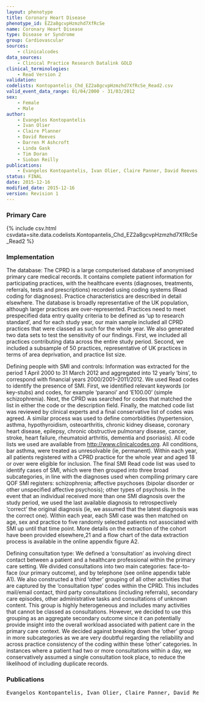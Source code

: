 ```yaml
---
layout: phenotype
title: Coronary Heart Disease
phenotype_id: EZ2a8gcvpHzmzhd7XfRcSe
name: Coronary Heart Disease
type: Disease or Syndrome
group: Cardiovascular
sources: 
    - clinicalcodes
data_sources:
    - Clinical Practice Research Datalink GOLD
clinical_terminologies:
    - Read Version 2
validation:
codelists: Kontopantelis_Chd_EZ2a8gcvpHzmzhd7XfRcSe_Read2.csv
valid_event_data_range: 01/04/2000 - 31/03/2012
sex:
    - Female
    - Male
author:
    - Evangelos Kontopantelis
    - Ivan Olier
    - Claire Planner
    - David Reeves
    - Darren M Ashcroft
    - Linda Gask
    - Tim Doran
    - Sioban Reilly    
publications:
    - Evangelos Kontopantelis, Ivan Olier, Claire Panner, David Reeves, Darren M Ashcroft, Linda Gask, Tim Doran, Siobhan Reilly, Primary care consultation rates among people with and without severe mental illness a UK cohort study using the Clinical Practice Research Datalink. BMJ Open, 5 (e008650), 2015.
status: FINAL
date: 2015-12-16
modified_date: 2015-12-16
version: Revision 1
---
```



### Primary Care

{% include csv.html csvdata=site.data.codelists.Kontopantelis_Chd_EZ2a8gcvpHzmzhd7XfRcSe_Read2 %}

### Implementation

The database:
The CPRD is a large computerised database of anonymised primary care medical records. It contains complete patient information for participating practices, with the healthcare events (diagnoses, treatments, referrals,
tests and prescriptions) recorded using coding systems (Read coding for diagnoses). Practice characteristics are described in detail elsewhere. The database is
broadly representative of the UK population, although larger practices are over-represented. Practices need to meet prespecified data entry quality
criteria to be defined as ‘up to research standard’, and for each study year, our main sample included all CPRD practices that were classed as such for the whole year. We
also generated two data sets to test the sensitivity of our findings. First, we included all practices contributing data across the entire study period. Second, we included
a subsample of 50 practices, representative of UK practices in terms of area deprivation, and practice list size.

Defining people with SMI and controls:
Information was extracted for the period 1 April 2000 to 31 March 2012 and aggregated into 12 yearly ‘bins’, to correspond with financial years 2000/2001–2011/2012.
We used Read codes to identify the presence of SMI. First, we identified relevant keywords (or key-stubs) and codes, for example ‘paranoi’ and ‘E100.00’ (simple
schizophrenia). Next, the CPRD was searched for codes that matched the list in either the code or the description field. Finally, the matched code list was reviewed by
clinical experts and a final conservative list of codes was agreed. A similar process was used to define comorbidities (hypertension, asthma, hypothyroidism, osteoarthritis,
chronic kidney disease, coronary heart disease, epilepsy, chronic obstructive pulmonary disease, cancer, stroke, heart failure, rheumatoid arthritis, dementia and
psoriasis). All code lists we used are available from http://www.clinicalcodes.org. All conditions, bar asthma, were treated as unresolvable (ie, permanent).
Within each year, all patients registered with a CPRD practice for the whole year and aged 18 or over were eligible for inclusion. The final SMI Read code list was
used to identify cases of SMI, which were then grouped into three broad subcategories, in line with the diagnoses used when compiling primary care QOF SMI registers:
schizophrenia; affective psychoses (bipolar disorder or other unspecified affective psychosis); other types of psychosis. In the event that an individual
received more than one SMI diagnosis over the study period, we used the last available diagnosis to retrospectively ‘correct’ the original diagnosis (ie, we assumed that
the latest diagnosis was the correct one). Within each year, each SMI case was then matched on age, sex and practice to five randomly selected patients not associated
with SMI up until that time point. More details on the extraction of the cohort have been provided elsewhere,21 and a flow chart of the data extraction process is available
in the online appendix figure A2.

Defining consultation type:
We defined a ‘consultation’ as involving direct contact between a patient and a healthcare professional within the primary care setting. We divided consultations into
two main categories: face-to-face (our primary outcome), and by telephone (see online appendix table A1). We also constructed a third ‘other’ grouping of all
other activities that are captured by the ‘consultation type’ codes within the CPRD. This includes mail/email contact, third party consultations (including referrals),
secondary care episodes, other administrative tasks and consultations of unknown content. This group is highly heterogeneous and includes many activities that cannot
be classed as consultations. However, we decided to use this grouping as an aggregate secondary outcome since it can potentially provide insight into the overall workload
associated with patient care in the primary care context. We decided against breaking down the ‘other’ group in more subcategories as we are very doubtful
regarding the reliability and across practice consistency of the coding within these ‘other’ categories. In instances where a patient had two or more consultations
within a day, we conservatively assumed a single consultation took place, to reduce the likelihood of including duplicate records.


### Publications

<pre>
Evangelos Kontopantelis, Ivan Olier, Claire Panner, David Reeves, Darren M Ashcroft, Linda Gask, Tim Doran, Siobhan Reilly, Primary care consultation rates among people with and without severe mental illness a UK cohort study using the Clinical Practice Research Datalink. BMJ Open, 5 (e008650), 2015.
</pre>
